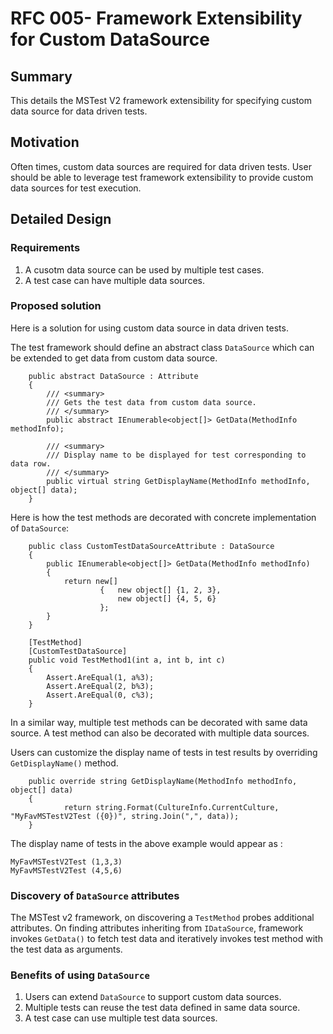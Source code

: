 # RFC 005- Framework Extensibility for Custom DataSource

## Summary
This details the MSTest V2 framework extensibility for specifying custom data source for data driven tests.

## Motivation
Often times, custom data sources are required for data driven tests. User should be able to leverage test framework extensibility to provide custom data sources for test execution.

## Detailed Design

### Requirements
1. A cusotm data source can be used by multiple test cases. 
2. A test case can have multiple data sources.

### Proposed solution
Here is a solution for using custom data source in data driven tests.

The test framework should define an abstract class `DataSource` which can be extended to get data from custom data source.
```
    public abstract DataSource : Attribute
    {
        /// <summary>
        /// Gets the test data from custom data source.
        /// </summary>
        public abstract IEnumerable<object[]> GetData(MethodInfo methodInfo);

        /// <summary>
        /// Display name to be displayed for test corresponding to data row.
        /// </summary>
        public virtual string GetDisplayName(MethodInfo methodInfo, object[] data);
    }
```

Here is how the test methods are decorated with concrete implementation of `DataSource`:
```
    public class CustomTestDataSourceAttribute : DataSource
    {
        public IEnumerable<object[]> GetData(MethodInfo methodInfo)
        {
            return new[]
                    {   new object[] {1, 2, 3},
                        new object[] {4, 5, 6}
                    };
        }
    }
```

```
    [TestMethod]
    [CustomTestDataSource]
    public void TestMethod1(int a, int b, int c)
    {
        Assert.AreEqual(1, a%3);
        Assert.AreEqual(2, b%3);
        Assert.AreEqual(0, c%3);
    }
```
In a similar way, multiple test methods can be decorated with same data source.
A test method can also be decorated with multiple data sources.

Users can customize the display name of tests in test results by overriding `GetDisplayName()` method.
```
    public override string GetDisplayName(MethodInfo methodInfo, object[] data)
    {
            return string.Format(CultureInfo.CurrentCulture, "MyFavMSTestV2Test ({0})", string.Join(",", data));
    }
```

The display name of tests in the above example would appear as :
```
MyFavMSTestV2Test (1,3,3)
MyFavMSTestV2Test (4,5,6)
```

###  Discovery of `DataSource` attributes
The MSTest v2 framework, on discovering a `TestMethod` probes additional attributes. On finding attributes inheriting from `IDataSource`, framework invokes `GetData()` to fetch test data and iteratively invokes test method with the test data as arguments.

### Benefits of using `DataSource`
1. Users can extend `DataSource` to support custom data sources.
2. Multiple tests can reuse the test data defined in same data source.
3. A test case can use multiple test data sources.
